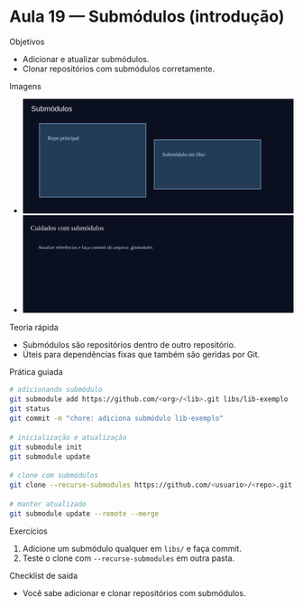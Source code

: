 # Aula 19 — Submódulos (introdução)

Objetivos
- Adicionar e atualizar submódulos.
- Clonar repositórios com submódulos corretamente.

Imagens
- ![Submódulos](../assets/submodules.svg)
- ![Cuidados com submódulos](../assets/submodule-gotchas.svg)

Teoria rápida
- Submódulos são repositórios dentro de outro repositório.
- Úteis para dependências fixas que também são geridas por Git.

Prática guiada
```bash
# adicionando submódulo
git submodule add https://github.com/<org>/<lib>.git libs/lib-exemplo
git status
git commit -m "chore: adiciona submódulo lib-exemplo"

# inicialização e atualização
git submodule init
git submodule update

# clone com submódulos
git clone --recurse-submodules https://github.com/<usuario>/<repo>.git

# manter atualizado
git submodule update --remote --merge
```

Exercícios
1) Adicione um submódulo qualquer em `libs/` e faça commit.
2) Teste o clone com `--recurse-submodules` em outra pasta.

Checklist de saída
- Você sabe adicionar e clonar repositórios com submódulos.